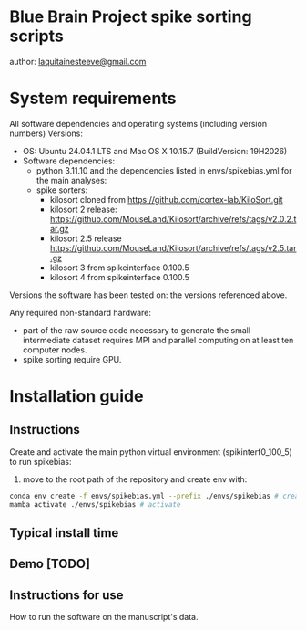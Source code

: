 # Blue Brain Project spike sorting scripts

author: laquitainesteeve@gmail.com

# System requirements

All software dependencies and operating systems (including version numbers)
Versions: 

* OS: Ubuntu 24.04.1 LTS and Mac OS X 10.15.7 (BuildVersion: 19H2026)  
* Software dependencies: 
  * python 3.11.10 and the dependencies listed in envs/spikebias.yml for the main analyses:
  * spike sorters:
    * kilosort cloned from https://github.com/cortex-lab/KiloSort.git
    * kilosort 2 release: https://github.com/MouseLand/Kilosort/archive/refs/tags/v2.0.2.tar.gz
    * kilosort 2.5 release https://github.com/MouseLand/Kilosort/archive/refs/tags/v2.5.tar.gz
    * kilosort 3 from spikeinterface 0.100.5
    * kilosort 4 from spikeinterface 0.100.5

Versions the software has been tested on: the versions referenced above.

Any required non-standard hardware: 
* part of the raw source code necessary to generate the small intermediate dataset requires MPI and parallel computing on at least ten computer nodes.
* spike sorting require GPU.

# Installation guide

## Instructions

Create and activate the main python virtual environment (spikinterf0_100_5) to run spikebias:

1. move to the root path of the repository and create env with: 

```bash 
conda env create -f envs/spikebias.yml --prefix ./envs/spikebias # create
mamba activate ./envs/spikebias # activate
```

## Typical install time


## Demo [TODO]


## Instructions for use 

How to run the software on the manuscript's data.
